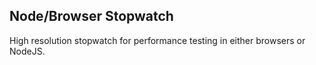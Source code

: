 ## Node/Browser Stopwatch

High resolution stopwatch for performance testing in either browsers or NodeJS.
